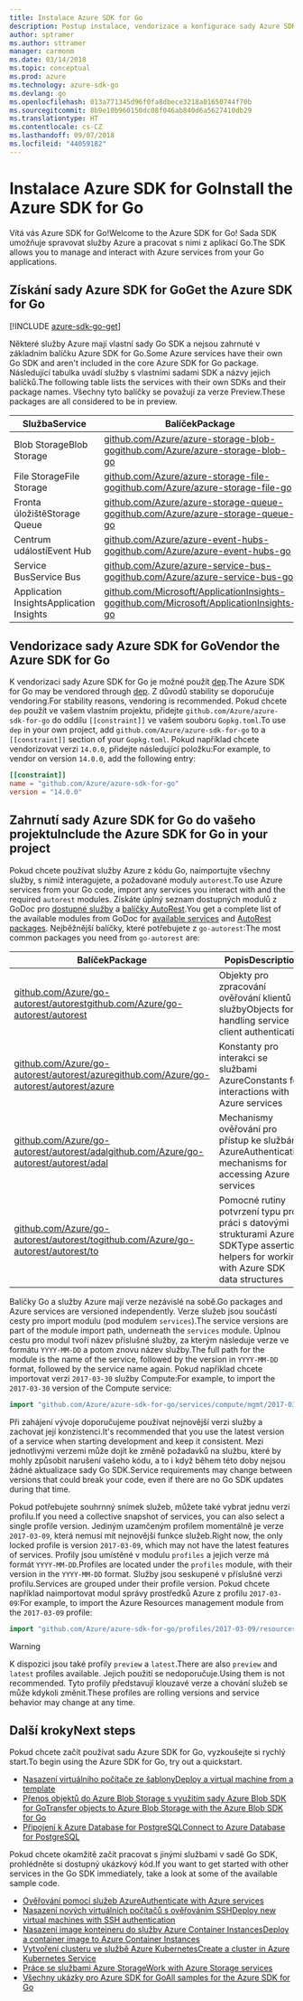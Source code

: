 ```yaml
---
title: Instalace Azure SDK for Go
description: Postup instalace, vendorizace a konfigurace sady Azure SDK for Go
author: sptramer
ms.author: sttramer
manager: carmonm
ms.date: 03/14/2018
ms.topic: conceptual
ms.prod: azure
ms.technology: azure-sdk-go
ms.devlang: go
ms.openlocfilehash: 013a771345d96f0fa8dbece3218a01650744f70b
ms.sourcegitcommit: 8b9e10b960150dc08f046ab840d6a5627410db29
ms.translationtype: HT
ms.contentlocale: cs-CZ
ms.lasthandoff: 09/07/2018
ms.locfileid: "44059182"
---
```

# <a name="install-the-azure-sdk-for-go"></a><span data-ttu-id="a08d1-103">Instalace Azure SDK for Go</span><span class="sxs-lookup"><span data-stu-id="a08d1-103">Install the Azure SDK for Go</span></span>

<span data-ttu-id="a08d1-104">Vítá vás Azure SDK for Go!</span><span class="sxs-lookup"><span data-stu-id="a08d1-104">Welcome to the Azure SDK for Go!</span></span> <span data-ttu-id="a08d1-105">Sada SDK umožňuje spravovat služby Azure a pracovat s nimi z aplikací Go.</span><span class="sxs-lookup"><span data-stu-id="a08d1-105">The SDK allows you to manage and interact with Azure services from your Go applications.</span></span>

## <a name="get-the-azure-sdk-for-go"></a><span data-ttu-id="a08d1-106">Získání sady Azure SDK for Go</span><span class="sxs-lookup"><span data-stu-id="a08d1-106">Get the Azure SDK for Go</span></span>

[!INCLUDE [azure-sdk-go-get](includes/azure-sdk-go-get.md)]

<span data-ttu-id="a08d1-107">Některé služby Azure mají vlastní sady Go SDK a nejsou zahrnuté v základním balíčku Azure SDK for Go.</span><span class="sxs-lookup"><span data-stu-id="a08d1-107">Some Azure services have their own Go SDK and aren't included in the core Azure SDK for Go package.</span></span> <span data-ttu-id="a08d1-108">Následující tabulka uvádí služby s vlastními sadami SDK a názvy jejich balíčků.</span><span class="sxs-lookup"><span data-stu-id="a08d1-108">The following table lists the services with their own SDKs and their package names.</span></span> <span data-ttu-id="a08d1-109">Všechny tyto balíčky se považují za verze Preview.</span><span class="sxs-lookup"><span data-stu-id="a08d1-109">These packages are all considered to be in preview.</span></span>

| <span data-ttu-id="a08d1-110">Služba</span><span class="sxs-lookup"><span data-stu-id="a08d1-110">Service</span></span> | <span data-ttu-id="a08d1-111">Balíček</span><span class="sxs-lookup"><span data-stu-id="a08d1-111">Package</span></span> |
|---------|---------|
| <span data-ttu-id="a08d1-112">Blob Storage</span><span class="sxs-lookup"><span data-stu-id="a08d1-112">Blob Storage</span></span> | [<span data-ttu-id="a08d1-113">github.com/Azure/azure-storage-blob-go</span><span class="sxs-lookup"><span data-stu-id="a08d1-113">github.com/Azure/azure-storage-blob-go</span></span>](https://github.com/Azure/azure-storage-blob-go) |
| <span data-ttu-id="a08d1-114">File Storage</span><span class="sxs-lookup"><span data-stu-id="a08d1-114">File Storage</span></span> | [<span data-ttu-id="a08d1-115">github.com/Azure/azure-storage-file-go</span><span class="sxs-lookup"><span data-stu-id="a08d1-115">github.com/Azure/azure-storage-file-go</span></span>](https://github.com/Azure/azure-storage-file-go) |
| <span data-ttu-id="a08d1-116">Fronta úložiště</span><span class="sxs-lookup"><span data-stu-id="a08d1-116">Storage Queue</span></span> | [<span data-ttu-id="a08d1-117">github.com/Azure/azure-storage-queue-go</span><span class="sxs-lookup"><span data-stu-id="a08d1-117">github.com/Azure/azure-storage-queue-go</span></span>](https://github.com/Azure/azure-storage-queue-go) |
| <span data-ttu-id="a08d1-118">Centrum událostí</span><span class="sxs-lookup"><span data-stu-id="a08d1-118">Event Hub</span></span> | [<span data-ttu-id="a08d1-119">github.com/Azure/azure-event-hubs-go</span><span class="sxs-lookup"><span data-stu-id="a08d1-119">github.com/Azure/azure-event-hubs-go</span></span>](https://github.com/Azure/azure-event-hubs-go) |
| <span data-ttu-id="a08d1-120">Service Bus</span><span class="sxs-lookup"><span data-stu-id="a08d1-120">Service Bus</span></span> | [<span data-ttu-id="a08d1-121">github.com/Azure/azure-service-bus-go</span><span class="sxs-lookup"><span data-stu-id="a08d1-121">github.com/Azure/azure-service-bus-go</span></span>](https://github.com/Azure/azure-service-bus-go) |
| <span data-ttu-id="a08d1-122">Application Insights</span><span class="sxs-lookup"><span data-stu-id="a08d1-122">Application Insights</span></span> | [<span data-ttu-id="a08d1-123">github.com/Microsoft/ApplicationInsights-go</span><span class="sxs-lookup"><span data-stu-id="a08d1-123">github.com/Microsoft/ApplicationInsights-go</span></span>](https://github.com/Microsoft/ApplicationInsights-go) |

## <a name="vendor-the-azure-sdk-for-go"></a><span data-ttu-id="a08d1-124">Vendorizace sady Azure SDK for Go</span><span class="sxs-lookup"><span data-stu-id="a08d1-124">Vendor the Azure SDK for Go</span></span>

<span data-ttu-id="a08d1-125">K vendorizaci sady Azure SDK for Go je možné použít [dep](https://github.com/golang/dep).</span><span class="sxs-lookup"><span data-stu-id="a08d1-125">The Azure SDK for Go may be vendored through [dep](https://github.com/golang/dep).</span></span> <span data-ttu-id="a08d1-126">Z důvodů stability se doporučuje vendoring.</span><span class="sxs-lookup"><span data-stu-id="a08d1-126">For stability reasons, vendoring is recommended.</span></span> <span data-ttu-id="a08d1-127">Pokud chcete `dep` použít ve vašem vlastním projektu, přidejte `github.com/Azure/azure-sdk-for-go` do oddílu `[[constraint]]` ve vašem souboru `Gopkg.toml`.</span><span class="sxs-lookup"><span data-stu-id="a08d1-127">To use `dep` in your own project, add `github.com/Azure/azure-sdk-for-go` to a `[[constraint]]` section of your `Gopkg.toml`.</span></span> <span data-ttu-id="a08d1-128">Pokud například chcete vendorizovat verzi `14.0.0`, přidejte následující položku:</span><span class="sxs-lookup"><span data-stu-id="a08d1-128">For example, to vendor on version `14.0.0`, add the following entry:</span></span>

```toml
[[constraint]]
name = "github.com/Azure/azure-sdk-for-go"
version = "14.0.0"
```

## <a name="include-the-azure-sdk-for-go-in-your-project"></a><span data-ttu-id="a08d1-129">Zahrnutí sady Azure SDK for Go do vašeho projektu</span><span class="sxs-lookup"><span data-stu-id="a08d1-129">Include the Azure SDK for Go in your project</span></span>

<span data-ttu-id="a08d1-130">Pokud chcete používat služby Azure z kódu Go, naimportujte všechny služby, s nimiž interagujete, a požadované moduly `autorest`.</span><span class="sxs-lookup"><span data-stu-id="a08d1-130">To use Azure services from your Go code, import any services you interact with and the required `autorest` modules.</span></span>
<span data-ttu-id="a08d1-131">Získáte úplný seznam dostupných modulů z GoDoc pro [dostupné služby](https://godoc.org/github.com/Azure/azure-sdk-for-go) a [balíčky AutoRest](https://godoc.org/github.com/Azure/go-autorest).</span><span class="sxs-lookup"><span data-stu-id="a08d1-131">You get a complete list of the available modules from GoDoc for [available services](https://godoc.org/github.com/Azure/azure-sdk-for-go) and [AutoRest packages](https://godoc.org/github.com/Azure/go-autorest).</span></span> <span data-ttu-id="a08d1-132">Nejběžnější balíčky, které potřebujete z `go-autorest`:</span><span class="sxs-lookup"><span data-stu-id="a08d1-132">The most common packages you need from `go-autorest` are:</span></span>

| <span data-ttu-id="a08d1-133">Balíček</span><span class="sxs-lookup"><span data-stu-id="a08d1-133">Package</span></span> | <span data-ttu-id="a08d1-134">Popis</span><span class="sxs-lookup"><span data-stu-id="a08d1-134">Description</span></span> |
|---------|-------------|
| <span data-ttu-id="a08d1-135">[github.com/Azure/go-autorest/autorest][autorest]</span><span class="sxs-lookup"><span data-stu-id="a08d1-135">[github.com/Azure/go-autorest/autorest][autorest]</span></span> | <span data-ttu-id="a08d1-136">Objekty pro zpracování ověřování klientů služby</span><span class="sxs-lookup"><span data-stu-id="a08d1-136">Objects for handling service client authentication</span></span> |
| <span data-ttu-id="a08d1-137">[github.com/Azure/go-autorest/autorest/azure][autorest/azure]</span><span class="sxs-lookup"><span data-stu-id="a08d1-137">[github.com/Azure/go-autorest/autorest/azure][autorest/azure]</span></span> | <span data-ttu-id="a08d1-138">Konstanty pro interakci se službami Azure</span><span class="sxs-lookup"><span data-stu-id="a08d1-138">Constants for interactions with Azure services</span></span> |
| <span data-ttu-id="a08d1-139">[github.com/Azure/go-autorest/autorest/adal][autorest/adal]</span><span class="sxs-lookup"><span data-stu-id="a08d1-139">[github.com/Azure/go-autorest/autorest/adal][autorest/adal]</span></span> | <span data-ttu-id="a08d1-140">Mechanismy ověřování pro přístup ke službám Azure</span><span class="sxs-lookup"><span data-stu-id="a08d1-140">Authentication mechanisms for accessing Azure services</span></span> |
| <span data-ttu-id="a08d1-141">[github.com/Azure/go-autorest/autorest/to][autorest/to]</span><span class="sxs-lookup"><span data-stu-id="a08d1-141">[github.com/Azure/go-autorest/autorest/to][autorest/to]</span></span> | <span data-ttu-id="a08d1-142">Pomocné rutiny potvrzení typu pro práci s datovými strukturami Azure SDK</span><span class="sxs-lookup"><span data-stu-id="a08d1-142">Type assertion helpers for working with Azure SDK data structures</span></span> |

[autorest]: https://godoc.org/github.com/Azure/go-autorest/autorest
[autorest/azure]: https://godoc.org/github.com/Azure/go-autorest/autorest/azure
[autorest/adal]: https://godoc.org/github.com/Azure/go-autorest/autorest/adal
[autorest/to]: https://godoc.org/github.com/Azure/go-autorest/autorest/to

<span data-ttu-id="a08d1-143">Balíčky Go a služby Azure mají verze nezávislé na sobě.</span><span class="sxs-lookup"><span data-stu-id="a08d1-143">Go packages and Azure services are versioned independently.</span></span> <span data-ttu-id="a08d1-144">Verze služeb jsou součástí cesty pro import modulu (pod modulem `services`).</span><span class="sxs-lookup"><span data-stu-id="a08d1-144">The service versions are part of the module import path, underneath the `services` module.</span></span> <span data-ttu-id="a08d1-145">Úplnou cestu pro modul tvoří název příslušné služby, za kterým následuje verze ve formátu `YYYY-MM-DD` a potom znovu název služby.</span><span class="sxs-lookup"><span data-stu-id="a08d1-145">The full path for the module is the name of the service, followed by the version in `YYYY-MM-DD` format, followed by the service name again.</span></span> <span data-ttu-id="a08d1-146">Pokud například chcete importovat verzi `2017-03-30` služby Compute:</span><span class="sxs-lookup"><span data-stu-id="a08d1-146">For example, to import the `2017-03-30` version of the Compute service:</span></span>

```go
import "github.com/Azure/azure-sdk-for-go/services/compute/mgmt/2017-03-30/compute"
```

<span data-ttu-id="a08d1-147">Při zahájení vývoje doporučujeme používat nejnovější verzi služby a zachovat její konzistenci.</span><span class="sxs-lookup"><span data-stu-id="a08d1-147">It's recommended that you use the latest version of a service when starting development and keep it consistent.</span></span>
<span data-ttu-id="a08d1-148">Mezi jednotlivými verzemi může dojít ke změně požadavků na službu, které by mohly způsobit narušení vašeho kódu, a to i když během této doby nejsou žádné aktualizace sady Go SDK.</span><span class="sxs-lookup"><span data-stu-id="a08d1-148">Service requirements may change between versions that could break your code, even if there are no Go SDK updates during that time.</span></span>

<span data-ttu-id="a08d1-149">Pokud potřebujete souhrnný snímek služeb, můžete také vybrat jednu verzi profilu.</span><span class="sxs-lookup"><span data-stu-id="a08d1-149">If you need a collective snapshot of services, you can also select a single profile version.</span></span> <span data-ttu-id="a08d1-150">Jediným uzamčeným profilem momentálně je verze `2017-03-09`, která nemusí mít nejnovější funkce služeb.</span><span class="sxs-lookup"><span data-stu-id="a08d1-150">Right now, the only locked profile is version `2017-03-09`, which may not have the latest features of services.</span></span> <span data-ttu-id="a08d1-151">Profily jsou umístěné v modulu `profiles` a jejich verze má formát `YYYY-MM-DD`.</span><span class="sxs-lookup"><span data-stu-id="a08d1-151">Profiles are located under the `profiles` module, with their version in the `YYYY-MM-DD` format.</span></span> <span data-ttu-id="a08d1-152">Služby jsou seskupené v příslušné verzi profilu.</span><span class="sxs-lookup"><span data-stu-id="a08d1-152">Services are grouped under their profile version.</span></span> <span data-ttu-id="a08d1-153">Pokud chcete například naimportovat modul správy prostředků Azure z profilu `2017-03-09`:</span><span class="sxs-lookup"><span data-stu-id="a08d1-153">For example, to import the Azure Resources management module from the `2017-03-09` profile:</span></span>

```go
import "github.com/Azure/azure-sdk-for-go/profiles/2017-03-09/resources/mgmt/resources"
```

> [!WARNING]
> <span data-ttu-id="a08d1-154">K dispozici jsou také profily `preview` a `latest`.</span><span class="sxs-lookup"><span data-stu-id="a08d1-154">There are also `preview` and `latest` profiles available.</span></span> <span data-ttu-id="a08d1-155">Jejich použití se nedoporučuje.</span><span class="sxs-lookup"><span data-stu-id="a08d1-155">Using them is not recommended.</span></span> <span data-ttu-id="a08d1-156">Tyto profily představují klouzavé verze a chování služeb se může kdykoli změnit.</span><span class="sxs-lookup"><span data-stu-id="a08d1-156">These profiles are rolling versions and service behavior may change at any time.</span></span>

## <a name="next-steps"></a><span data-ttu-id="a08d1-157">Další kroky</span><span class="sxs-lookup"><span data-stu-id="a08d1-157">Next steps</span></span>

<span data-ttu-id="a08d1-158">Pokud chcete začít používat sadu Azure SDK for Go, vyzkoušejte si rychlý start.</span><span class="sxs-lookup"><span data-stu-id="a08d1-158">To begin using the Azure SDK for Go, try out a quickstart.</span></span>

* [<span data-ttu-id="a08d1-159">Nasazení virtuálního počítače ze šablony</span><span class="sxs-lookup"><span data-stu-id="a08d1-159">Deploy a virtual machine from a template</span></span>](azure-sdk-go-qs-vm.md)
* [<span data-ttu-id="a08d1-160">Přenos objektů do Azure Blob Storage s využitím sady Azure Blob SDK for Go</span><span class="sxs-lookup"><span data-stu-id="a08d1-160">Transfer objects to Azure Blob Storage with the Azure Blob SDK for Go</span></span>](/azure/storage/blobs/storage-quickstart-blobs-go?toc=%2fgo%2fazure%2ftoc.json)
* [<span data-ttu-id="a08d1-161">Připojení k Azure Database for PostgreSQL</span><span class="sxs-lookup"><span data-stu-id="a08d1-161">Connect to Azure Database for PostgreSQL</span></span>](/azure/postgresql/connect-go?toc=%2fgo%2fazure%2ftoc.json)

<span data-ttu-id="a08d1-162">Pokud chcete okamžitě začít pracovat s jinými službami v sadě Go SDK, prohlédněte si dostupný ukázkový kód.</span><span class="sxs-lookup"><span data-stu-id="a08d1-162">If you want to get started with other services in the Go SDK immediately, take a look at some of the available sample code.</span></span>

* [<span data-ttu-id="a08d1-163">Ověřování pomocí služeb Azure</span><span class="sxs-lookup"><span data-stu-id="a08d1-163">Authenticate with Azure services</span></span>](https://github.com/Azure-Samples/azure-sdk-for-go-samples/tree/master/iam)
* [<span data-ttu-id="a08d1-164">Nasazení nových virtuálních počítačů s ověřováním SSH</span><span class="sxs-lookup"><span data-stu-id="a08d1-164">Deploy new virtual machines with SSH authentication</span></span>](https://github.com/Azure-Samples/azure-sdk-for-go-samples/tree/master/compute)
* [<span data-ttu-id="a08d1-165">Nasazení image kontejneru do služby Azure Container Instances</span><span class="sxs-lookup"><span data-stu-id="a08d1-165">Deploy a container image to Azure Container Instances</span></span>](https://github.com/Azure-Samples/azure-sdk-for-go-samples/tree/master/containerinstance)
* [<span data-ttu-id="a08d1-166">Vytvoření clusteru ve službě Azure Kubernetes</span><span class="sxs-lookup"><span data-stu-id="a08d1-166">Create a cluster in Azure Kubernetes Service</span></span>](https://github.com/Azure-Samples/azure-sdk-for-go-samples/tree/master/containerservice)
* [<span data-ttu-id="a08d1-167">Práce se službami Azure Storage</span><span class="sxs-lookup"><span data-stu-id="a08d1-167">Work with Azure Storage services</span></span>](https://github.com/Azure-Samples/azure-sdk-for-go-samples/tree/master/storage)
* [<span data-ttu-id="a08d1-168">Všechny ukázky pro Azure SDK for Go</span><span class="sxs-lookup"><span data-stu-id="a08d1-168">All samples for the Azure SDK for Go</span></span>](https://github.com/azure-samples/azure-sdk-for-go-samples)
